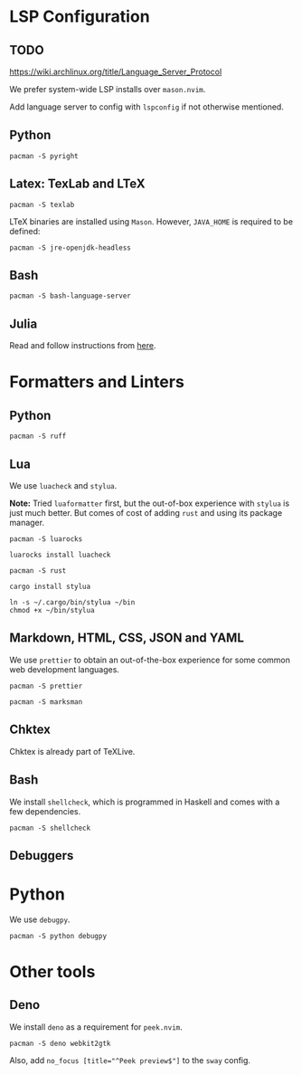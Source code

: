 # LSP Configuration

## TODO

https://wiki.archlinux.org/title/Language_Server_Protocol

We prefer system-wide LSP installs over `mason.nvim`.

Add language server to config with `lspconfig` if not otherwise mentioned.

## Python

```{shell}
pacman -S pyright
```

## Latex: TexLab and LTeX

```shell
pacman -S texlab
```

LTeX binaries are installed using `Mason`. However, `JAVA_HOME` is required to be defined:

```shell
pacman -S jre-openjdk-headless
```

## Bash

```shell
pacman -S bash-language-server
```

## Julia

Read and follow instructions from
[here](https://github.com/neovim/nvim-lspconfig/blob/master/doc/server_configurations.md#julials).

# Formatters and Linters

## Python

```shell
pacman -S ruff
```

## Lua

We use `luacheck` and `stylua`.

**Note:** Tried `luaformatter` first, but the out-of-box experience with `stylua` is just much better. But comes of cost
of adding `rust` and using its package manager.

```shell
pacman -S luarocks

luarocks install luacheck
```

```shell
pacman -S rust

cargo install stylua

ln -s ~/.cargo/bin/stylua ~/bin
chmod +x ~/bin/stylua
```

## Markdown, HTML, CSS, JSON and YAML

We use `prettier` to obtain an out-of-the-box experience for some common web development languages.

```shell
pacman -S prettier
```

```shell
pacman -S marksman
```

## Chktex

Chktex is already part of TeXLive.

## Bash

We install `shellcheck`, which is programmed in Haskell and comes with a few dependencies.

```shell
pacman -S shellcheck
```

## Debuggers

# Python

We use `debugpy`.

```shell
pacman -S python debugpy
```

# Other tools

## Deno

We install `deno` as a requirement for `peek.nvim`.

```shell
pacman -S deno webkit2gtk
```

Also, add `no_focus [title="^Peek preview$"]` to the `sway` config.

